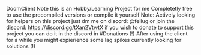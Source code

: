 DoomClient
Note this is an Hobby/Learning Project for me
Completetly free to use the precompiled versions or compile it yourself
Note: Actively looking for helpers on this project just dm me on discord: @fellug
or join the discord: https://discord.gg/tXan2VtwtX
if you wish to donate to support this project you can do it in the discord in #Donations 
(!) After using the client for a while you might expierience some lag spikes currently looking for solutions (!)
